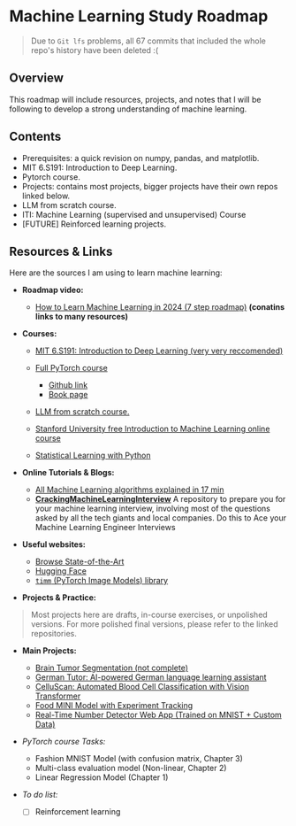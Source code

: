 # Machine Learning Study Roadmap
> Due to `Git lfs` problems, all 67 commits that included the whole repo's history have been deleted :(

##  Overview
This roadmap will include resources, projects, and notes that I will be following to develop a strong understanding of machine learning.

## Contents
- Prerequisites: a quick revision on numpy, pandas, and matplotlib.
- MIT 6.S191: Introduction to Deep Learning.
- Pytorch course.
- Projects: contains most projects, bigger projects have their own repos linked below.
- LLM from scratch course.
- ITI: Machine Learning (supervised and unsupervised) Course
- [FUTURE] Reinforced learning projects.

##  Resources & Links
Here are the sources I am using to learn machine learning:

- **Roadmap video:**  
  - [How to Learn Machine Learning in 2024 (7 step roadmap)](https://www.youtube.com/watch?v=jwTaBztqTZ0&list=PLZzRSwjUKZxnidL9CayMD8_UqTaPTWtcB&index=3) **(conatins links to many resources)**

- **Courses:** 
  - [MIT 6.S191: Introduction to Deep Learning (very very reccomended)](https://www.youtube.com/playlist?list=PLtBw6njQRU-rwp5__7C0oIVt26ZgjG9NI)
  - [Full PyTorch course](https://www.youtube.com/watch?v=V_xro1bcAuA&list=PLZzRSwjUKZxnidL9CayMD8_UqTaPTWtcB)
    - [Github link](https://github.com/mrdbourke/pytorch-deep-learning?tab=readme-ov-file#course-materialsoutline)
    - [Book page](https://www.learnpytorch.io/00_pytorch_fundamentals/)
    
  - [LLM from scratch course.](https://github.com/rasbt/LLMs-from-scratch)
  - [Stanford University free Introduction to Machine Learning online course](https://www.udacity.com/enrollment/ud120) 
  - [Statistical Learning with Python](https://www.youtube.com/playlist?list=PLoROMvodv4rPP6braWoRt5UCXYZ71GZIQ)

- **Online Tutorials & Blogs:**  
  - [All Machine Learning algorithms explained in 17 min](https://www.youtube.com/watch?v=E0Hmnixke2g&list=PLZzRSwjUKZxnidL9CayMD8_UqTaPTWtcB&index=2)
  - [**CrackingMachineLearningInterview**](https://github.com/shafaypro/CrackingMachineLearningInterview) A repository to prepare you for your machine learning interview, involving most of the questions asked by all the tech giants and local companies. Do this to Ace your Machine Learning Engineer Interviews
- **Useful websites:**  
  - [Browse State-of-the-Art](https://paperswithcode.com/sota)
  - [Hugging Face](https://huggingface.co/models)
  - [`timm` (PyTorch Image Models) library](https://github.com/huggingface/pytorch-image-models)

- **Projects & Practice:**  
> Most projects here are drafts, in-course exercises, or unpolished versions. For more polished final versions, please refer to the linked repositories.

  - **Main Projects:**
    - [Brain Tumor Segmentation (not complete)](https://github.com/youssef-omarrr/Brain-Tumor-Segmentation)
    - [German Tutor: AI-powered German language learning assistant](https://github.com/youssef-omarrr/German-Tutor)
  	- [CelluScan: Automated Blood Cell Classification with Vision Transformer](https://github.com/youssef-omarrr/CelluScan)
  	- [Food MINI Model with Experiment Tracking](https://github.com/youssef-omarrr/Food_MINI_model)
  	- [Real-Time Number Detector Web App (Trained on MNIST + Custom Data)](https://github.com/youssef-omarrr/MNIST_Web_APP)
  - *PyTorch  course Tasks:*
  	- Fashion MNIST Model (with confusion matrix, Chapter 3)
  	- Multi-class evaluation model (Non-linear, Chapter 2)
  	- Linear Regression Model (Chapter 1)


  - *To do list:*
    - [ ] Reinforcement learning


